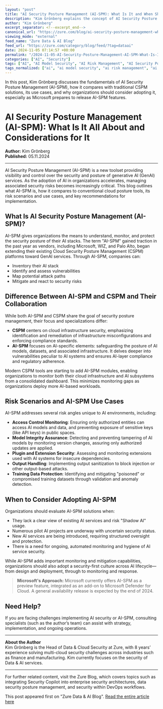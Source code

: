 ```yaml
---
layout: "post"
title: "AI Security Posture Management (AI-SPM): What Is It and When Should You Use It?"
description: "Kim Grönberg explains the concept of AI Security Posture Management (AI-SPM), how it extends traditional Cloud Security Posture Management (CSPM) to AI services, key scenarios for its use, differences between AI-SPM and CSPM, and Microsoft's approach to implementing AI-SPM within Defender for Cloud."
author: "Kim Grönberg"
excerpt_separator: <!--excerpt_end-->
canonical_url: "https://zure.com/blog/ai-security-posture-management-what-it-is/"
viewing_mode: "external"
feed_name: "Zure Data & AI Blog"
feed_url: "https://zure.com/category/blog/feed/?tag=dataai"
date: 2024-11-05 07:14:57 +00:00
permalink: "/2024-11-05-AI-Security-Posture-Management-AI-SPM-What-Is-It-and-When-Should-You-Use-It.html"
categories: ["AI", "Security"]
tags: ["AI", "AI Model Security", "AI Risk Management", "AI Security Posture Management", "AI SPM", "AI Vulnerabilities", "Cloud Security", "Compliance", "CSPM", "Data & AI", "Data Security", "GenAI Security", "Microsoft Defender For Cloud", "Posts", "Security", "Security Monitoring", "Security Posture", "Shadow AI"]
tags_normalized: ["ai", "ai model security", "ai risk management", "ai security posture management", "ai spm", "ai vulnerabilities", "cloud security", "compliance", "cspm", "data ai", "data security", "genai security", "microsoft defender for cloud", "posts", "security", "security monitoring", "security posture", "shadow ai"]
---
```


In this post, Kim Grönberg discusses the fundamentals of AI Security Posture Management (AI-SPM), how it compares with traditional CSPM solutions, its use cases, and why organizations should consider adopting it, especially as Microsoft prepares to release AI-SPM features.<!--excerpt_end-->

# AI Security Posture Management (AI-SPM): What Is It All About and Considerations for It

**Author:** Kim Grönberg  
**Published:** 05.11.2024

---

AI Security Posture Management (AI-SPM) is a new toolset providing visibility and control over the security and posture of generative AI (GenAI) services. As the adoption of AI in organizations accelerates, managing associated security risks becomes increasingly critical. This blog outlines what AI-SPM is, how it compares to conventional cloud posture tools, its risk scenarios and use cases, and key recommendations for implementation.

## What Is AI Security Posture Management (AI-SPM)?

AI-SPM gives organizations the means to understand, monitor, and protect the security posture of their AI stacks. The term "AI-SPM" gained traction in the past year as vendors, including Microsoft, WIZ, and Palo Alto, began extending their existing Cloud Security Posture Management (CSPM) platforms toward GenAI services. Through AI-SPM, companies can:

- Inventory their AI stack
- Identify and assess vulnerabilities
- Map potential attack paths
- Mitigate and react to security risks

## Difference Between AI-SPM and CSPM and Their Collaboration

While both AI-SPM and CSPM share the goal of security posture management, their focus and specializations differ:

- **CSPM** centers on cloud infrastructure security, emphasizing identification and remediation of infrastructure misconfigurations and enforcing compliance standards.
- **AI-SPM** focuses on AI-specific elements: safeguarding the posture of AI models, datasets, and associated infrastructure. It delves deeper into vulnerabilities peculiar to AI systems and ensures AI-layer compliance and regulatory adherence.

Modern CSPM tools are starting to add AI-SPM modules, enabling organizations to monitor both their cloud infrastructure and AI subsystems from a consolidated dashboard. This minimizes monitoring gaps as organizations deploy more AI-based workloads.

## Risk Scenarios and AI-SPM Use Cases

AI-SPM addresses several risk angles unique to AI environments, including:

- **Access Control Monitoring**: Ensuring only authorized entities can access AI models and data, and preventing exposure of sensitive keys (like API keys) in public spaces.
- **Model Integrity Assurance**: Detecting and preventing tampering of AI models by monitoring version changes, assuring only authorized updates are applied.
- **Plugin and Extension Security**: Assessing and monitoring extensions used with AI systems for insecure dependencies.
- **Output Handling**: Implementing output sanitization to block injection or other output-based attacks.
- **Training Data Protection**: Identifying and mitigating "poisoned" or compromised training datasets through validation and anomaly detection.

## When to Consider Adopting AI-SPM

Organizations should evaluate AI-SPM solutions when:

- They lack a clear view of existing AI services and risk "Shadow AI" usage.
- Numerous pilot AI projects are underway with uncertain security status.
- New AI services are being introduced, requiring structured oversight and protection.
- There is a need for ongoing, automated monitoring and hygiene of AI service security.

While AI-SPM adds important monitoring and mitigation capabilities, organizations should also adopt a security-first culture across AI lifecycle—from design and deployment, through to monitoring and response.

> **Microsoft's Approach:** Microsoft currently offers AI-SPM as a preview feature, integrated as an add-on to Microsoft Defender for Cloud. A general availability release is expected by the end of 2024.

## Need Help?

If you are facing challenges implementing AI security or AI-SPM, consulting specialists (such as the author’s team) can assist with strategy, implementation, and ongoing operations.

---

**About the Author**  
Kim Grönberg is the Head of Data & Cloud Security at Zure, with 8 years’ experience solving multi-cloud security challenges across industries such as finance and manufacturing. Kim currently focuses on the security of Data & AI services.

---

For further related content, visit the Zure Blog, which covers topics such as integrating Security Copilot into enterprise security architectures, data security posture management, and security within DevOps workflows.

This post appeared first on "Zure Data & AI Blog". [Read the entire article here](https://zure.com/blog/ai-security-posture-management-what-it-is/)

